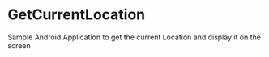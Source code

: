 # GetCurrentLocation
Sample Android Application to get the current Location and display it on the screen

